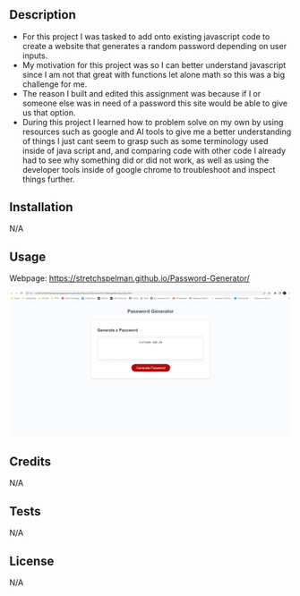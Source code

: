 # <Password-Generator>

## Description
- For this project I was tasked to add onto existing javascript code to create a website that generates a random password depending on user inputs.
- My motivation for this project was so I can better understand javascript since I am not that great with functions let alone math so this was a big challenge for me.
- The reason I built and edited this assignment was because if I or someone else was in need of a password this site would be able to give us that option.
- During this project I learned how to problem solve on my own by using resources such as google and AI tools to give me a better understanding of things I just cant seem to grasp such as some terminology used inside of java script and, and comparing code with other code I already had to see why something did or did not work, as well as using the developer tools inside of google chrome to troubleshoot and inspect things further.

## Installation
N/A

## Usage
Webpage: https://stretchspelman.github.io/Password-Generator/

![Alt text](02-Challenge\Assets\03-Screenshot.png)

## Credits
N/A

## Tests
N/A

## License 
N/A
